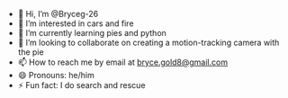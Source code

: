 - 👋 Hi, I’m @Bryceg-26
- 👀 I’m interested in cars and fire
- 🌱 I’m currently learning pies and python
- 💞️ I’m looking to collaborate on creating a motion-tracking camera with the pie
- 📫 How to reach me by email at bryce.gold8@gmail.com
- 😄 Pronouns: he/him
- ⚡ Fun fact: I do search and rescue

<!---
Bryceg-26/Bryceg-26 is a ✨ special ✨ repository because its `README.md` (this file) appears on your GitHub profile.
You can click the Preview link to take a look at your changes.
--->
